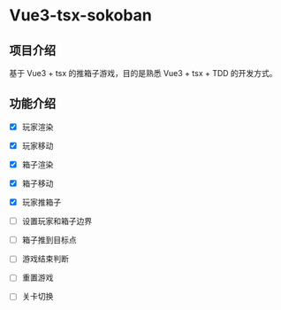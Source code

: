 # Vue3-tsx-sokoban

## 项目介绍

基于 Vue3 + tsx 的推箱子游戏，目的是熟悉 Vue3 + tsx + TDD 的开发方式。

## 功能介绍
- [x] 玩家渲染
- [x] 玩家移动
- [x] 箱子渲染
- [x] 箱子移动
- [x] 玩家推箱子
- [ ] 设置玩家和箱子边界
- [ ] 箱子推到目标点
- [ ] 游戏结束判断
- [ ] 重置游戏
- [ ] 关卡切换

